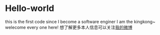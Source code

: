 # Hello-world
this is the first code since I become a software enginer
I am the kingkong~
welecome every one here!
想了解更多本人信息可以关注[我的微博](http://weibo.com/ttarticle/p/show?id=2309404022462022034559)
